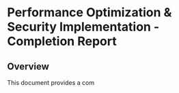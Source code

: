 # Performance Optimization & Security Implementation - Completion Report

## Overview

This document provides a com